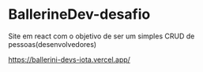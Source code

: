 # BallerineDev-desafio
Site em react com o objetivo de ser um simples CRUD de pessoas(desenvolvedores)

<a href="https://ballerini-devs-iota.vercel.app/ ">https://ballerini-devs-iota.vercel.app/ </a>
